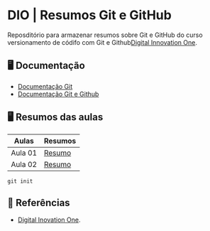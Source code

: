 # DIO | Resumos Git e GitHub

Reposditório para armazenar resumos sobre Git e GitHub do curso versionamento de códifo com Git e Github[Digital Innovation One](https://web.dio.me/course/versionamento-de-codigo-com-git-e-github/learning/599dd3dd-d189-474f-a55c-22f37b4472da?back=/track/santander-bootcamp-2023-fullstack-java-angular&tab=undefined&moduleId=undefined).
## 🖥️ Documentação
- [Documentação Git](https://git-scm.com/doc)
- [Documentação Git e Github](https://docs.github.com/)

## 🖥️ Resumos das aulas
| Aulas | Resumos |
|-------|---------|
|Aula 01 | [Resumo]()|
|Aula 02 | [Resumo]()|
```
git init
```

## 🎈 Referências
- [Digital Inovation One]().
